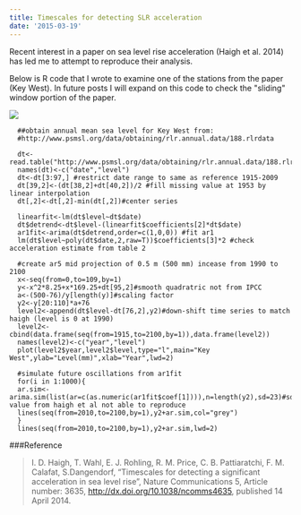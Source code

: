 ```yaml
---
title: Timescales for detecting SLR acceleration
date: '2015-03-19'
---
```


Recent interest in a paper on sea level rise acceleration (Haigh et al. 2014) has led me to attempt to reproduce their analysis.

Below is R code that I wrote to examine one of the stations from the paper (Key West). In future posts I will expand on this code to check the "sliding" window portion of the paper.

![](../images/kw_haigh.png)

      ##obtain annual mean sea level for Key West from:
      #http://www.psmsl.org/data/obtaining/rlr.annual.data/188.rlrdata
      
      dt<-read.table("http://www.psmsl.org/data/obtaining/rlr.annual.data/188.rlrdata",sep=";",header=FALSE,na.strings="-99999")
      names(dt)<-c("date","level")
      dt<-dt[3:97,] #restrict date range to same as reference 1915-2009
      dt[39,2]<-(dt[38,2]+dt[40,2])/2 #fill missing value at 1953 by linear interpolation
      dt[,2]<-dt[,2]-min(dt[,2])#center series

      linearfit<-lm(dt$level~dt$date)
      dt$detrend<-dt$level-(linearfit$coefficients[2]*dt$date)      
      ar1fit<-arima(dt$detrend,order=c(1,0,0)) #fit ar1
      lm(dt$level~poly(dt$date,2,raw=T))$coefficients[3]*2 #check acceleration estimate from table 2
      
      #create ar5 mid projection of 0.5 m (500 mm) incease from 1990 to 2100
      x<-seq(from=0,to=109,by=1)
      y<-x^2*8.25+x*169.25+dt[95,2]#smooth quadratric not from IPCC
      a<-(500-76)/y[length(y)]#scaling factor
      y2<-y[20:110]*a+76
      level2<-append(dt$level-dt[76,2],y2)#down-shift time series to match haigh (level is 0 at 1990)
      level2<-cbind(data.frame(seq(from=1915,to=2100,by=1)),data.frame(level2))
      names(level2)<-c("year","level")
      plot(level2$year,level2$level,type="l",main="Key West",ylab="Level(mm)",xlab="Year",lwd=2)
      
      #simulate future oscillations from ar1fit
      for(i in 1:1000){
      ar.sim<-arima.sim(list(ar=c(as.numeric(ar1fit$coef[1]))),n=length(y2),sd=23)#sd value from haigh et al not able to reproduce
      lines(seq(from=2010,to=2100,by=1),y2+ar.sim,col="grey")
      }
      lines(seq(from=2010,to=2100,by=1),y2+ar.sim,lwd=2)

###Reference
> I. D. Haigh, T. Wahl, E. J. Rohling, R. M. Price, C. B. Pattiaratchi, F. M. Calafat, S.Dangendorf, “Timescales for detecting a significant acceleration in sea level rise”, Nature Communications 5, Article number: 3635, http://dx.doi.org/10.1038/ncomms4635, published 14 April 2014.
>